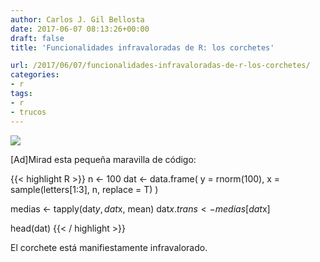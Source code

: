 ```yaml
---
author: Carlos J. Gil Bellosta
date: 2017-06-07 08:13:26+00:00
draft: false
title: 'Funcionalidades infravaloradas de R: los corchetes'

url: /2017/06/07/funcionalidades-infravaloradas-de-r-los-corchetes/
categories:
- r
tags:
- r
- trucos
---
```


![](/wp-uploads/2017/06/corchete.jpg)


[Ad]Mirad esta pequeña maravilla de código:

{{< highlight R >}}
n <- 100
dat <- data.frame(
  y = rnorm(100),
  x = sample(letters[1:3], n, replace = T)
  )

medias <- tapply(dat$y, dat$x, mean)
dat$x.trans <- medias[dat$x]

head(dat)
{{< / highlight >}}

El corchete está manifiestamente infravalorado.
